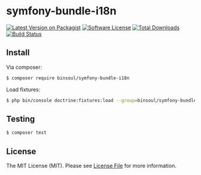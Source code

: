# symfony-bundle-i18n

[![Latest Version on Packagist][ico-version]][link-packagist]
[![Software License][ico-license]](LICENSE.md)
[![Total Downloads][ico-downloads]][link-downloads]
[![Build Status](https://travis-ci.org/binsoul/symfony-bundle-i18n.svg?branch=master)](https://travis-ci.org/binsoul/symfony-bundle-i18n)

## Install

Via composer:

``` bash
$ composer require binsoul/symfony-bundle-i18n
```

Load fixtures:

``` bash
$ php bin/console doctrine:fixtures:load --group=binsoul/symfony-bundle-i18n
```

## Testing

``` bash
$ composer test
```

## License

The MIT License (MIT). Please see [License File](LICENSE.md) for more information.

[ico-version]: https://img.shields.io/packagist/v/binsoul/symfony-bundle-i18n.svg?style=flat-square
[ico-license]: https://img.shields.io/badge/license-MIT-brightgreen.svg?style=flat-square
[ico-downloads]: https://img.shields.io/packagist/dt/binsoul/symfony-bundle-i18n.svg?style=flat-square

[link-packagist]: https://packagist.org/packages/binsoul/symfony-bundle-i18n
[link-downloads]: https://packagist.org/packages/binsoul/symfony-bundle-i18n
[link-author]: https://github.com/binsoul

